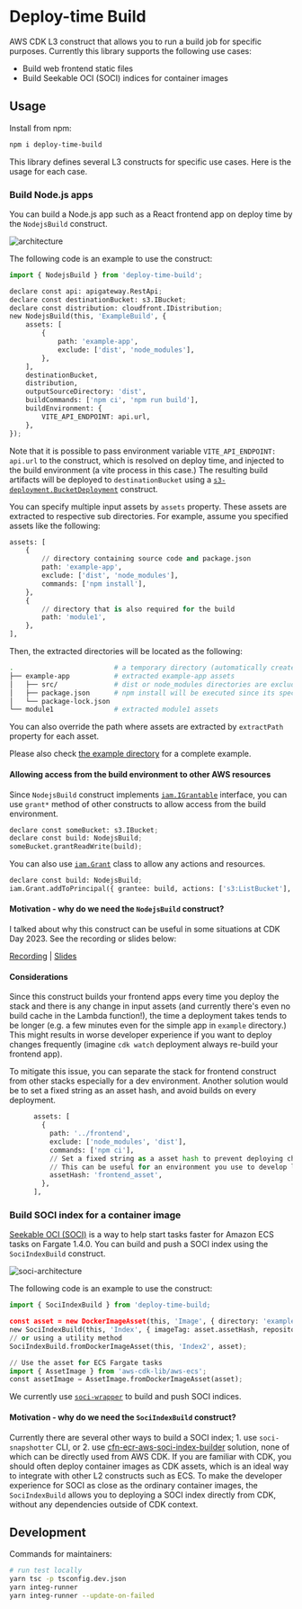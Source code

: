 # Deploy-time Build

AWS CDK L3 construct that allows you to run a build job for specific purposes. Currently this library supports the following use cases:

* Build web frontend static files
* Build Seekable OCI (SOCI) indices for container images

## Usage

Install from npm:

```sh
npm i deploy-time-build
```

This library defines several L3 constructs for specific use cases. Here is the usage for each case.

### Build Node.js apps

You can build a Node.js app such as a React frontend app on deploy time by the `NodejsBuild` construct.

![architecture](./imgs/architecture.png)

The following code is an example to use the construct:

```python
import { NodejsBuild } from 'deploy-time-build';

declare const api: apigateway.RestApi;
declare const destinationBucket: s3.IBucket;
declare const distribution: cloudfront.IDistribution;
new NodejsBuild(this, 'ExampleBuild', {
    assets: [
        {
            path: 'example-app',
            exclude: ['dist', 'node_modules'],
        },
    ],
    destinationBucket,
    distribution,
    outputSourceDirectory: 'dist',
    buildCommands: ['npm ci', 'npm run build'],
    buildEnvironment: {
        VITE_API_ENDPOINT: api.url,
    },
});
```

Note that it is possible to pass environment variable `VITE_API_ENDPOINT: api.url` to the construct, which is resolved on deploy time, and injected to the build environment (a vite process in this case.)
The resulting build artifacts will be deployed to `destinationBucket` using a [`s3-deployment.BucketDeployment`](https://docs.aws.amazon.com/cdk/api/v2/docs/aws-cdk-lib.aws_s3_deployment.BucketDeployment.html) construct.

You can specify multiple input assets by `assets` property. These assets are extracted to respective sub directories. For example, assume you specified assets like the following:

```python
assets: [
    {
        // directory containing source code and package.json
        path: 'example-app',
        exclude: ['dist', 'node_modules'],
        commands: ['npm install'],
    },
    {
        // directory that is also required for the build
        path: 'module1',
    },
],
```

Then, the extracted directories will be located as the following:

```sh
.                         # a temporary directory (automatically created)
├── example-app           # extracted example-app assets
│   ├── src/              # dist or node_modules directories are excluded even if they exist locally.
│   ├── package.json      # npm install will be executed since its specified in `commands` property.
│   └── package-lock.json
└── module1               # extracted module1 assets
```

You can also override the path where assets are extracted by `extractPath` property for each asset.

Please also check [the example directory](./example/) for a complete example.

#### Allowing access from the build environment to other AWS resources

Since `NodejsBuild` construct implements [`iam.IGrantable`](https://docs.aws.amazon.com/cdk/api/v2/docs/aws-cdk-lib.aws_iam.IGrantable.html) interface, you can use `grant*` method of other constructs to allow access from the build environment.

```python
declare const someBucket: s3.IBucket;
declare const build: NodejsBuild;
someBucket.grantReadWrite(build);
```

You can also use [`iam.Grant`](https://docs.aws.amazon.com/cdk/api/v2/docs/aws-cdk-lib.aws_iam.Grant.html) class to allow any actions and resources.

```python
declare const build: NodejsBuild;
iam.Grant.addToPrincipal({ grantee: build, actions: ['s3:ListBucket'], resources:['*'] })
```

#### Motivation - why do we need the `NodejsBuild` construct?

I talked about why this construct can be useful in some situations at CDK Day 2023. See the recording or slides below:

[Recording](https://www.youtube.com/live/b-nSH18gFQk?si=ogEZ2x1NixOj6J6j&t=373) | [Slides](https://speakerdeck.com/tmokmss/deploy-web-frontend-apps-with-aws-cdk)

#### Considerations

Since this construct builds your frontend apps every time you deploy the stack and there is any change in input assets (and currently there's even no build cache in the Lambda function!), the time a deployment takes tends to be longer (e.g. a few minutes even for the simple app in `example` directory.) This might results in worse developer experience if you want to deploy changes frequently (imagine `cdk watch` deployment always re-build your frontend app).

To mitigate this issue, you can separate the stack for frontend construct from other stacks especially for a dev environment. Another solution would be to set a fixed string as an asset hash, and avoid builds on every deployment.

```python
      assets: [
        {
          path: '../frontend',
          exclude: ['node_modules', 'dist'],
          commands: ['npm ci'],
          // Set a fixed string as a asset hash to prevent deploying changes.
          // This can be useful for an environment you use to develop locally.
          assetHash: 'frontend_asset',
        },
      ],
```

### Build SOCI index for a container image

[Seekable OCI (SOCI)](https://docs.aws.amazon.com/AmazonECS/latest/userguide/container-considerations.html) is a way to help start tasks faster for Amazon ECS tasks on Fargate 1.4.0. You can build and push a SOCI index using the `SociIndexBuild` construct.

![soci-architecture](imgs/soci-architecture.png)

The following code is an example to use the construct:

```python
import { SociIndexBuild } from 'deploy-time-build;

const asset = new DockerImageAsset(this, 'Image', { directory: 'example-image' });
new SociIndexBuild(this, 'Index', { imageTag: asset.assetHash, repository: asset.repository });
// or using a utility method
SociIndexBuild.fromDockerImageAsset(this, 'Index2', asset);

// Use the asset for ECS Fargate tasks
import { AssetImage } from 'aws-cdk-lib/aws-ecs';
const assetImage = AssetImage.fromDockerImageAsset(asset);
```

We currently use [`soci-wrapper`](https://github.com/tmokmss/soci-wrapper) to build and push SOCI indices.

#### Motivation - why do we need the `SociIndexBuild` construct?

Currently there are several other ways to build a SOCI index; 1. use `soci-snapshotter` CLI, or 2. use [cfn-ecr-aws-soci-index-builder](https://github.com/aws-ia/cfn-ecr-aws-soci-index-builder) solution, none of which can be directly used from AWS CDK. If you are familiar with CDK, you should often deploy container images as CDK assets, which is an ideal way to integrate with other L2 constructs such as ECS. To make the developer experience for SOCI as close as the ordinary container images, the `SociIndexBuild` allows you to deploying a SOCI index directly from CDK, without any dependencies outside of CDK context.

## Development

Commands for maintainers:

```sh
# run test locally
yarn tsc -p tsconfig.dev.json
yarn integ-runner
yarn integ-runner --update-on-failed
```
